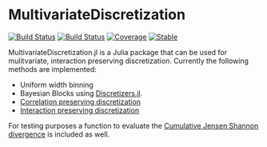 # MultivariateDiscretization

[![Build Status](https://travis-ci.com/niclaspopp/MultivariateDiscretization.jl.svg?branch=master)](https://travis-ci.com/niclaspopp/MultivariateDiscretization.jl)
[![Build Status](https://ci.appveyor.com/api/projects/status/github/niclaspopp/MultivariateDiscretization.jl?svg=true)](https://ci.appveyor.com/project/niclaspopp/MultivariateDiscretization-jl)
[![Coverage](https://codecov.io/gh/niclaspopp/MultivariateDiscretization.jl/branch/master/graph/badge.svg)](https://codecov.io/gh/niclaspopp/MultivariateDiscretization.jl)
[![Stable](https://img.shields.io/badge/docs-stable-blue.svg)](https://github.com/niclaspopp/MultivariateDiscretization.jl)

MultivariateDiscretization.jl is a Julia package that can be used for mulitvariate, interaction preserving discretization. Currently the following methods are implemented:

+ Uniform width binning
+ Bayesian Blocks using [Discretizers.jl](https://github.com/Tchanders/Discretizers.jl).
+ [Correlation preserving discretization](https://ieeexplore.ieee.org/document/1490525)
+ [Interaction preserving discretization](https://link.springer.com/article/10.1007/s10618-014-0350-5)

For testing purposes a function to evaluate the [Cumulative Jensen Shannon divergence](http://eda.mmci.uni-saarland.de/prj/cjs/) is included as well.
